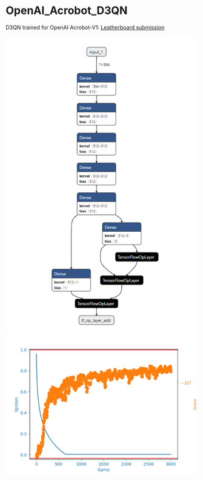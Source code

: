# OpenAI_Acrobot_D3QN
D3QN trained for OpenAI Acrobot-V1:
[Leatherboard submission](https://github.com/openai/gym/wiki/Leaderboard#acrobot-v1)

![](/model_diagram.PNG)
![](/training.png)
